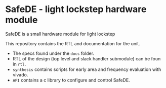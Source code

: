 # SafeDE - light lockstep hardware module

SafeDE is a small hardware module for light lockstep

This repository contains the RTL and documentation for the unit.

- The specs found under the `docs` folder.
- RTL of the design (top level and slack handler submodule) can be foun in `rtl`.
- `synthesis` contains scripts for early area and frequency evaluation with vivado.
- `API` contains a c library to configure and control SafeDE.